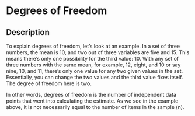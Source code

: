 # Degrees of Freedom

## Description

To explain degrees of freedom, let’s look at an example. In a set of three numbers, the mean is 10, and two out of three variables are five and 15. This means there’s only one possibility for the third value: 10. With any set of three numbers with the same mean, for example, 12, eight, and 10 or say nine, 10, and 11, there’s only one value for any two given values in the set. Essentially, you can change the two values and the third value fixes itself. The degree of freedom here is two.

In other words, degrees of freedom is the number of independent data points that went into calculating the estimate. As we see in the example above, it is not necessarily equal to the number of items in the sample (n).

